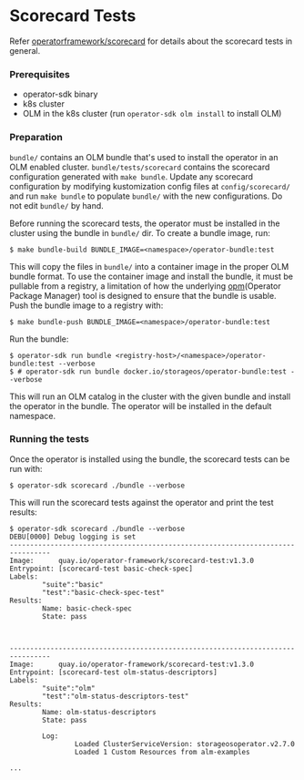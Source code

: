 # Scorecard Tests

Refer [operatorframework/scorecard][scorecard] for details about the scorecard
tests in general.

### Prerequisites

- operator-sdk binary
- k8s cluster
- OLM in the k8s cluster (run `operator-sdk olm install` to install OLM)

### Preparation

`bundle/` contains an OLM bundle that's used to install the operator in an OLM
enabled cluster. `bundle/tests/scorecard` contains the scorecard configuration
generated with `make bundle`. Update any scorecard configuration by modifying
kustomization config files at `config/scorecard/` and run `make bundle` to
populate `bundle/` with the new configurations. Do not edit `bundle/` by hand.

Before running the scorecard tests, the operator must be installed in the
cluster using the bundle in `bundle/` dir. To create a bundle image, run:

```console
$ make bundle-build BUNDLE_IMAGE=<namespace>/operator-bundle:test
```

This will copy the files in `bundle/` into a container image in the proper OLM
bundle format. To use the container image and install the bundle, it must be
pullable from a registry, a limitation of how the underlying
[opm][opm-tooling](Operator Package Manager) tool is designed to ensure that
the bundle is usable. Push the bundle image to a registry with:

```console
$ make bundle-push BUNDLE_IMAGE=<namespace>/operator-bundle:test
```

Run the bundle:

```console
$ operator-sdk run bundle <registry-host>/<namespace>/operator-bundle:test --verbose
$ # operator-sdk run bundle docker.io/storageos/operator-bundle:test --verbose
```

This will run an OLM catalog in the cluster with the given bundle and install
the operator in the bundle. The operator will be installed in the default
namespace.

### Running the tests

Once the operator is installed using the bundle, the scorecard tests can be run
with:

```console
$ operator-sdk scorecard ./bundle --verbose
```

This will run the scorecard tests against the operator and print the test
results:

```console
$ operator-sdk scorecard ./bundle --verbose
DEBU[0000] Debug logging is set
--------------------------------------------------------------------------------
Image:      quay.io/operator-framework/scorecard-test:v1.3.0
Entrypoint: [scorecard-test basic-check-spec]
Labels:
        "suite":"basic"
        "test":"basic-check-spec-test"
Results:
        Name: basic-check-spec
        State: pass



--------------------------------------------------------------------------------
Image:      quay.io/operator-framework/scorecard-test:v1.3.0
Entrypoint: [scorecard-test olm-status-descriptors]
Labels:
        "suite":"olm"
        "test":"olm-status-descriptors-test"
Results:
        Name: olm-status-descriptors
        State: pass

        Log:
                Loaded ClusterServiceVersion: storageosoperator.v2.7.0
                Loaded 1 Custom Resources from alm-examples

...
```

[scorecard]:https://sdk.operatorframework.io/docs/advanced-topics/scorecard/scorecard/
[opm-tooling]:https://github.com/operator-framework/operator-registry/blob/master/docs/design/opm-tooling.md
